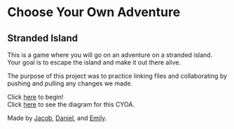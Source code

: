 # Choose Your Own Adventure
## Stranded Island

This is a game where you will go on an adventure on a stranded island.  
Your goal is to escape the island and make it out there alive.

The purpose of this project was to practice linking files and collaborating by pushing and pulling any changes we made.

Click [here](startgame.md) to begin!  
Click [here](https://docs.google.com/drawings/d/1fANng9_Y_7xG2bX2kH8UblOgocrSZtQQ00mH1iqwzqM/edit) to see the diagram for this CYOA.  

Made by [Jacob](https://github.com/jacob2864), [Daniel](https://github.com/danielm5410), and [Emily](https://github.com/emilyl9154).
